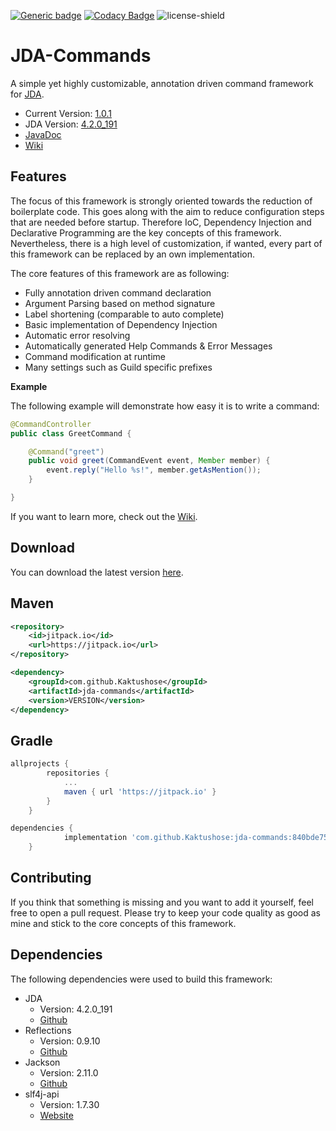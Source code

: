 [![Generic badge](https://img.shields.io/badge/Download-1.0.1-green.svg)](https://github.com/Kaktushose/jda-commands/releases/tag/v.1.0.1)
[![Codacy Badge](https://app.codacy.com/project/badge/Grade/f2b4367f6d0f42d89b7e51331f3ce299)](https://www.codacy.com/manual/Kaktushose/jda-commands?utm_source=github.com&amp;utm_medium=referral&amp;utm_content=Kaktushose/jda-commands&amp;utm_campaign=Badge_Grade)
![license-shield](https://img.shields.io/badge/License-Apache%202.0-lightgrey.svg)

# JDA-Commands

A simple yet highly customizable, annotation driven command framework for [JDA](https://github.com/DV8FromTheWorld/JDA). 

- Current Version: [1.0.1](https://github.com/Kaktushose/jda-commands/releases/tag/v.1.0.1)
- JDA Version: [4.2.0_191](https://bintray.com/dv8fromtheworld/maven/JDA/4.2.0_191)
- [JavaDoc](https://kaktushose.github.io/jda-commands/index.html)
- [Wiki](https://github.com/Kaktushose/jda-commands/wiki)


## Features

The focus of this framework is strongly oriented towards the reduction of boilerplate code. This goes along with the aim to reduce configuration steps that are needed before startup. Therefore IoC, Dependency Injection and Declarative Programming are the key concepts of this framework. Nevertheless, there is a high level of customization, if wanted, every part of this framework can be replaced by an own implementation.  

The core features of this framework are as following:

- Fully annotation driven command declaration 
- Argument Parsing based on method signature
- Label shortening (comparable to auto complete)
- Basic implementation of Dependency Injection
- Automatic error resolving  
- Automatically generated Help Commands & Error Messages
- Command modification at runtime
- Many settings such as Guild specific prefixes

**Example**

The following example will demonstrate how easy it is to write a command:

```java
@CommandController
public class GreetCommand {

    @Command("greet")
    public void greet(CommandEvent event, Member member) {
        event.reply("Hello %s!", member.getAsMention());
    }

}
```

If you want to learn more, check out the [Wiki](https://github.com/Kaktushose/jda-commands/wiki).

## Download

You can download the latest version [here](https://github.com/Kaktushose/jda-commands/releases/tag/v.1.0.1).

## Maven

```xml
<repository>
    <id>jitpack.io</id>
    <url>https://jitpack.io</url>
</repository>
```
```xml
<dependency>
    <groupId>com.github.Kaktushose</groupId>
    <artifactId>jda-commands</artifactId>
    <version>VERSION</version>
</dependency>
```

## Gradle
```groovy
allprojects {
		repositories {
			...
			maven { url 'https://jitpack.io' }
		}
	}
```
```groovy
dependencies {
	        implementation 'com.github.Kaktushose:jda-commands:840bde757e'
	}
```

## Contributing

If you think that something is missing and you want to add it yourself, feel free to open a pull request. Please try to keep your code quality as good as mine and stick to the core concepts of this framework.

## Dependencies

The following dependencies were used to build this framework:

* JDA
    * Version: 4.2.0_191
    * [Github](https://github.com/DV8FromTheWorld/JDA)
* Reflections
    * Version: 0.9.10
    * [Github](https://github.com/ronmamo/reflections)
* Jackson
    * Version: 2.11.0
    * [Github](https://github.com/FasterXML/jackson)
* slf4j-api
    * Version: 1.7.30
    * [Website](http://www.slf4j.org/)

 
